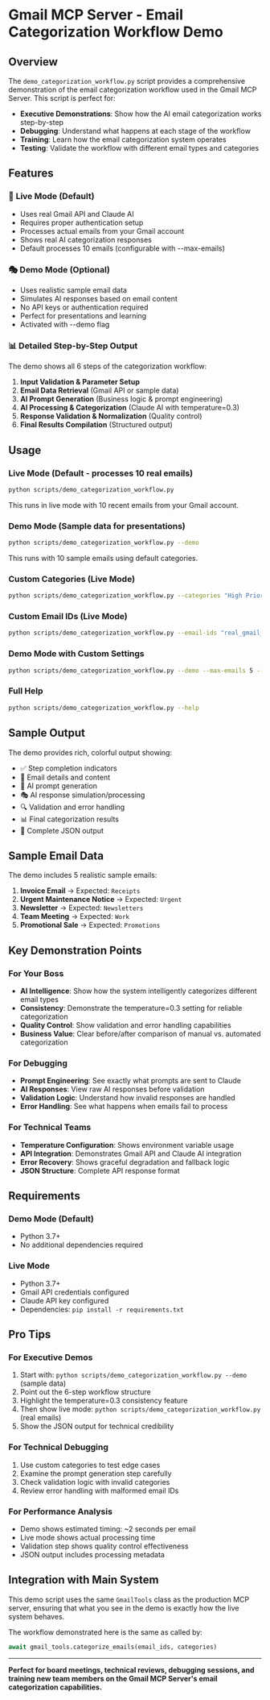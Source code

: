 # Gmail MCP Server - Email Categorization Workflow Demo

## Overview

The `demo_categorization_workflow.py` script provides a comprehensive demonstration of the email categorization workflow used in the Gmail MCP Server. This script is perfect for:

- **Executive Demonstrations**: Show how the AI email categorization works step-by-step
- **Debugging**: Understand what happens at each stage of the workflow
- **Training**: Learn how the email categorization system operates
- **Testing**: Validate the workflow with different email types and categories

## Features

### 🔴 **Live Mode (Default)**
- Uses real Gmail API and Claude AI
- Requires proper authentication setup
- Processes actual emails from your Gmail account
- Shows real AI categorization responses
- Default processes 10 emails (configurable with --max-emails)

### 🎭 **Demo Mode (Optional)**
- Uses realistic sample email data
- Simulates AI responses based on email content
- No API keys or authentication required
- Perfect for presentations and learning
- Activated with --demo flag

### 📊 **Detailed Step-by-Step Output**
The demo shows all 6 steps of the categorization workflow:

1. **Input Validation & Parameter Setup**
2. **Email Data Retrieval** (Gmail API or sample data)
3. **AI Prompt Generation** (Business logic & prompt engineering)
4. **AI Processing & Categorization** (Claude AI with temperature=0.3)
5. **Response Validation & Normalization** (Quality control)
6. **Final Results Compilation** (Structured output)

## Usage

### Live Mode (Default - processes 10 real emails)
```bash
python scripts/demo_categorization_workflow.py
```
This runs in live mode with 10 recent emails from your Gmail account.

### Demo Mode (Sample data for presentations)
```bash
python scripts/demo_categorization_workflow.py --demo
```
This runs with 10 sample emails using default categories.

### Custom Categories (Live Mode)
```bash
python scripts/demo_categorization_workflow.py --categories "High Priority,Medium Priority,Low Priority"
```

### Custom Email IDs (Live Mode)
```bash
python scripts/demo_categorization_workflow.py --email-ids "real_gmail_id_1,real_gmail_id_2"
```

### Demo Mode with Custom Settings
```bash
python scripts/demo_categorization_workflow.py --demo --max-emails 5 --categories "Work,Personal"
```

### Full Help
```bash
python scripts/demo_categorization_workflow.py --help
```

## Sample Output

The demo provides rich, colorful output showing:

- ✅ Step completion indicators
- 📧 Email details and content
- 🤖 AI prompt generation
- 🎭 AI response simulation/processing
- 🔍 Validation and error handling
- 📊 Final categorization results
- 📄 Complete JSON output

## Sample Email Data

The demo includes 5 realistic sample emails:

1. **Invoice Email** → Expected: `Receipts`
2. **Urgent Maintenance Notice** → Expected: `Urgent`
3. **Newsletter** → Expected: `Newsletters`
4. **Team Meeting** → Expected: `Work`
5. **Promotional Sale** → Expected: `Promotions`

## Key Demonstration Points

### For Your Boss
- **AI Intelligence**: Show how the system intelligently categorizes different email types
- **Consistency**: Demonstrate the temperature=0.3 setting for reliable categorization
- **Quality Control**: Show validation and error handling capabilities
- **Business Value**: Clear before/after comparison of manual vs. automated categorization

### For Debugging
- **Prompt Engineering**: See exactly what prompts are sent to Claude
- **AI Responses**: View raw AI responses before validation
- **Validation Logic**: Understand how invalid responses are handled
- **Error Handling**: See what happens when emails fail to process

### For Technical Teams
- **Temperature Configuration**: Shows environment variable usage
- **API Integration**: Demonstrates Gmail API and Claude AI integration
- **Error Recovery**: Shows graceful degradation and fallback logic
- **JSON Structure**: Complete API response format

## Requirements

### Demo Mode (Default)
- Python 3.7+
- No additional dependencies required

### Live Mode
- Python 3.7+
- Gmail API credentials configured
- Claude API key configured  
- Dependencies: `pip install -r requirements.txt`

## Pro Tips

### For Executive Demos
1. Start with: `python scripts/demo_categorization_workflow.py --demo` (sample data)
2. Point out the 6-step workflow structure  
3. Highlight the temperature=0.3 consistency feature
4. Then show live mode: `python scripts/demo_categorization_workflow.py` (real emails)
4. Show the JSON output for technical credibility

### For Technical Debugging
1. Use custom categories to test edge cases
2. Examine the prompt generation step carefully
3. Check validation logic with invalid categories
4. Review error handling with malformed email IDs

### For Performance Analysis
- Demo shows estimated timing: ~2 seconds per email
- Live mode shows actual processing time
- Validation step shows quality control effectiveness
- JSON output includes processing metadata

## Integration with Main System

This demo script uses the same `GmailTools` class as the production MCP server, ensuring that what you see in the demo is exactly how the live system behaves.

The workflow demonstrated here is the same as called by:
```python
await gmail_tools.categorize_emails(email_ids, categories)
```

---

**Perfect for board meetings, technical reviews, debugging sessions, and training new team members on the Gmail MCP Server's email categorization capabilities.**
